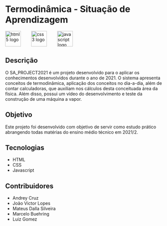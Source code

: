 # Termodinâmica - Situação de Aprendizagem
<div align="left">
  <img src="https://img.shields.io/badge/HTML5-E34F26?logo=html5&logoColor=white&style=for-the-badge" height="50" alt="html5 logo"  />
  <img width="25" />
  <img src="https://img.shields.io/badge/CSS3-1572B6?logo=css3&logoColor=white&style=for-the-badge" height="50" alt="css3 logo"  />
  <img width="25" />
  <img src="https://img.shields.io/badge/JavaScript-F7DF1E?logo=javascript&logoColor=black&style=for-the-badge" height="50" alt="javascript logo"  />
</div>

###

## Descrição
O SA_PROJECT2021 é um projeto desenvolvido para o aplicar os conhecimentos desenvolvidos durante o ano de 2021. O sistema apresenta conceitos de termodinâmica, aplicação dos conceitos no dia-a-dia, além de contar calculadoras, que auxiliam nos cálculos desta conceituada área da física. Além disso, possui um vídeo do desenvolvimento e teste da construção de uma máquina a vapor.

## Objetivo
Este projeto foi desenvolvido com objetivo de servir como estudo prático abrangendo todas matérias do ensino médio técnico em 2021/2.

## Tecnologias
- HTML
- CSS
- Javascript

## Contribuidores
* Andrey Cruz 
* João Victor Lopes
* Mateus Dalla Silveira
* Marcelo Buehring
* Luiz Gomez
